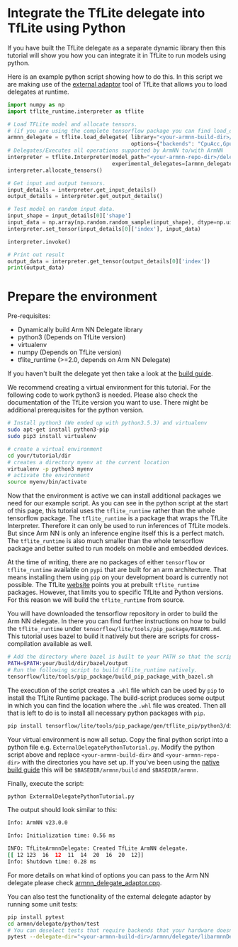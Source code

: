 # Integrate the TfLite delegate into TfLite using Python
If you have built the TfLite delegate as a separate dynamic library then this tutorial will show you how you can
integrate it in TfLite to run models using python.

Here is an example python script showing how to do this. In this script we are making use of the 
[external adaptor](https://www.tensorflow.org/lite/performance/implementing_delegate#option_2_leverage_external_delegate) 
tool of TfLite that allows you to load delegates at runtime.
```python
import numpy as np
import tflite_runtime.interpreter as tflite

# Load TFLite model and allocate tensors.
# (if you are using the complete tensorflow package you can find load_delegate in tf.experimental.load_delegate)
armnn_delegate = tflite.load_delegate( library="<your-armnn-build-dir>/delegate/libarmnnDelegate.so",
                                       options={"backends": "CpuAcc,GpuAcc,CpuRef", "logging-severity":"info"})
# Delegates/Executes all operations supported by ArmNN to/with ArmNN
interpreter = tflite.Interpreter(model_path="<your-armnn-repo-dir>/delegate/python/test/test_data/mock_model.tflite", 
                                 experimental_delegates=[armnn_delegate])
interpreter.allocate_tensors()

# Get input and output tensors.
input_details = interpreter.get_input_details()
output_details = interpreter.get_output_details()

# Test model on random input data.
input_shape = input_details[0]['shape']
input_data = np.array(np.random.random_sample(input_shape), dtype=np.uint8)
interpreter.set_tensor(input_details[0]['index'], input_data)

interpreter.invoke()

# Print out result
output_data = interpreter.get_tensor(output_details[0]['index'])
print(output_data)
```

# Prepare the environment
Pre-requisites:
 * Dynamically build Arm NN Delegate library
 * python3 (Depends on TfLite version)
 * virtualenv
 * numpy (Depends on TfLite version)
 * tflite_runtime (>=2.0, depends on Arm NN Delegate)

If you haven't built the delegate yet then take a look at the [build guide](./BuildGuideNative.md).

We recommend creating a virtual environment for this tutorial. For the following code to work python3 is needed. Please
also check the documentation of the TfLite version you want to use. There might be additional prerequisites for the python
version.
```bash
# Install python3 (We ended up with python3.5.3) and virtualenv
sudo apt-get install python3-pip
sudo pip3 install virtualenv

# create a virtual environment
cd your/tutorial/dir
# creates a directory myenv at the current location
virtualenv -p python3 myenv 
# activate the environment
source myenv/bin/activate
```

Now that the environment is active we can install additional packages we need for our example script. As you can see 
in the python script at the start of this page, this tutorial uses the `tflite_runtime` rather than the whole tensorflow 
package. The `tflite_runtime` is a package that wraps the TfLite Interpreter. Therefore it can only be used to run inferences of 
TfLite models. But since Arm NN is only an inference engine itself this is a perfect match. The 
`tflite_runtime` is also much smaller than the whole tensorflow package and better suited to run models on 
mobile and embedded devices.

At the time of writing, there are no packages of either `tensorflow` or `tflite_runtime` available on `pypi` that 
are built for an arm architecture. That means installing them using `pip` on your development board is currently not 
possible. The TfLite [website](https://www.tensorflow.org/lite/guide/python) points you at prebuilt `tflite_runtime` 
packages. However, that limits you to specific TfLite and Python versions. For this reason we will build the 
`tflite_runtime` from source.

You will have downloaded the tensorflow repository in order to build the Arm NN delegate. In there you can find further 
instructions on how to build the `tflite_runtime` under `tensorflow/lite/tools/pip_package/README.md`. This tutorial 
uses bazel to build it natively but there are scripts for cross-compilation available as well.
```bash
# Add the directory where bazel is built to your PATH so that the script can find it
PATH=$PATH:your/build/dir/bazel/output
# Run the following script to build tflite_runtime natively.
tensorflow/lite/tools/pip_package/build_pip_package_with_bazel.sh
```
The execution of the script creates a `.whl` file which can be used by `pip` to install the TfLite Runtime package. 
The build-script produces some output in which you can find the location where the `.whl` file was created. Then all that is 
left to do is to install all necessary python packages with `pip`.
```bash
pip install tensorflow/lite/tools/pip_package/gen/tflite_pip/python3/dist/tflite_runtime-2.3.1-py3-none-any.whl numpy
```

Your virtual environment is now all setup. Copy the final python script into a python file e.g. 
`ExternalDelegatePythonTutorial.py`. Modify the python script above and replace `<your-armnn-build-dir>` and 
`<your-armnn-repo-dir>` with the directories you have set up. If you've been using the [native build guide](./BuildGuideNative.md) 
this will be `$BASEDIR/armnn/build` and `$BASEDIR/armnn`.

Finally, execute the script:
```bash
python ExternalDelegatePythonTutorial.py
```
The output should look similar to this:
```bash
Info: ArmNN v23.0.0

Info: Initialization time: 0.56 ms

INFO: TfLiteArmnnDelegate: Created TfLite ArmNN delegate.
[[ 12 123  16  12  11  14  20  16  20  12]]
Info: Shutdown time: 0.28 ms
```

For more details on what kind of options you can pass to the Arm NN delegate please check 
[armnn_delegate_adaptor.cpp](src/armnn_external_delegate.cpp).

You can also test the functionality of the external delegate adaptor by running some unit tests:
```bash
pip install pytest
cd armnn/delegate/python/test
# You can deselect tests that require backends that your hardware doesn't support using markers e.g. -m "not GpuAccTest"
pytest --delegate-dir="<your-armnn-build-dir>/armnn/delegate/libarmnnDelegate.so" -m "not GpuAccTest" 
```
